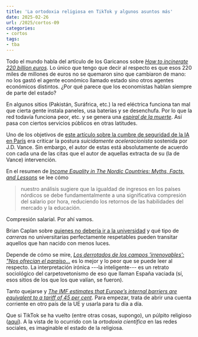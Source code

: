 ```yaml
---
title: 'La ortodoxia religiosa en TikTok y algunos asuntos más'
date: 2025-02-26
url: /2025/cortos-09
categories:
- cortos
tags:
- tba
---
```


Todo el mundo habla del artículo de los Garicanos sobre [_How to incinerate 220 billion euros_](https://www.siliconcontinent.com/p/how-to-incinerate-220-billion-euros). Lo único que tengo que decir al respecto es que esos 220 miles de millones de euros no se quemaron sino que cambiaron de mano: no los gastó el agente económico llamado estado sino otros agentes económicos distintos. ¿Por qué parece que los economistas hablan siempre de parte del estado?

En algunos sitios (Pakistán, Suráfrica, etc.) la red eléctrica funciona tan mal que cierta gente instala paneles, usa baterías y se desenchufa. Por lo que la red todavía funciona peor, etc. y se genera una [_espiral de la muerte_](https://www.economist.com/finance-and-economics/2025/02/13/cheap-solar-power-is-sending-electrical-grids-into-a-death-spiral). Así pasa con ciertos servicios públicos en otras latitudes.

Uno de los objetivos de [este artículo sobre la cumbre de seguridad de la IA en París](https://thezvi.wordpress.com/2025/02/12/the-paris-ai-anti-safety-summit/) era criticar la postura _suicidamente aceleracionista_ sostenida por J.D. Vance. Sin embargo, el autor de estas está absolutamente de acuerdo con cada una de las citas que el autor de aquellas extracta de su (la de Vance) intervención.

En el resumen de [_Income Equality in The Nordic Countries: Myths, Facts, and Lessons_](https://www.nber.org/papers/w33444#fromrss) se lee cómo

>  nuestro análisis sugiere que la igualdad de ingresos en los países nórdicos se debe fundamentalmente a una significativa compresión del salario por hora, reduciendo los retornos de las habilidades del mercado y la educación.

Compresión salarial. Por ahí vamos.

Brian Caplan sobre [quienes no debería ir a la universidad](https://www.betonit.ai/p/selfishly-speaking-who-should-skip) y qué tipo de _carreras_ no universitarias perfectamente respetables pueden transitar aquellos que han nacido con menos luces.

Depende de cómo se mire,
[_Los derrotados de los campos 'irrenovables': "Nos ofrecían el paraíso…_](https://amp.elmundo.es/cronica/2025/02/14/67a5f51fe9cf4a00518b457c.html) es lo mejor y lo peor que se puede leer al respecto. La interpretación irónica ---la inteligente--- es un retrato sociológico del carpetovetonismo de eso que llaman España vaciada (sí, esos sitios de los que los que valían, se fueron).

Tanto quejarse y [_The IMF estimates that Europe’s internal barriers are equivalent to a tariff of 45 per cent_](https://marginalrevolution.com/marginalrevolution/2025/02/european-union-fact-of-the-day-2.html?utm_source=rss&utm_medium=rss&utm_campaign=european-union-fact-of-the-day-2). Para empezar, trata de abrir una cuenta corriente en otro país de la UE y usarla para tu día a día.

Que si TikTok se ha vuelto (entre otras cosas, supongo), un púlpito religioso ([aquí](https://archive.is/8Gvbv)). A la vista de lo ocurrido con la _ortodoxia científica_ en las redes sociales, es imaginable el estado de la religiosa.
